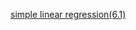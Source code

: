 [simple linear regression(6.1)](https://github.com/GokhanGKHN/Machine_Learnin_Sample/blob/main/Basit_Dogrusal_Regresyon_Deneyim_Maas_Sample.ipynb)

